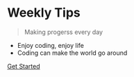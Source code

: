 # Weekly Tips

> Making progerss every day

* Enjoy coding, enjoy life
* Coding can make the world go around


[Get Started](/w3c/webrtc-data-channel)
